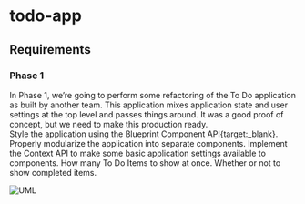 # todo-app

## Requirements

### Phase 1

In Phase 1, we’re going to perform some refactoring of the To Do application as built by another team. This application mixes application state and user settings at the top level and passes things around. It was a good proof of concept, but we need to make this production ready.  
Style the application using the Blueprint Component API{target:_blank}.
Properly modularize the application into separate components.
Implement the Context API to make some basic application settings available to components.
How many To Do Items to show at once.
Whether or not to show completed items.

![UML](https://share.balsamiq.com/c/usj6UqjpvG34YE91Vsc687.png)
